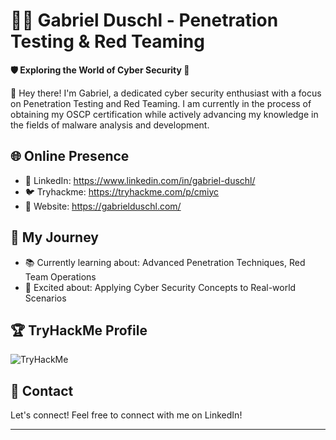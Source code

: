 # 👨‍💻 Gabriel Duschl - Penetration Testing & Red Teaming

**🛡️ Exploring the World of Cyber Security 🚀**

👋 Hey there! I'm Gabriel, a dedicated cyber security enthusiast with a focus on Penetration Testing and Red Teaming. I am currently in the process of obtaining my OSCP certification while actively advancing my knowledge in the fields of malware analysis and development. 

## 🌐 Online Presence

- 💼 LinkedIn: https://www.linkedin.com/in/gabriel-duschl/
- 🐦 Tryhackme: https://tryhackme.com/p/cmiyc
- 🌟 Website: https://gabrielduschl.com/

## 🚀 My Journey

- 📚 Currently learning about: Advanced Penetration Techniques, Red Team Operations
- 🌟 Excited about: Applying Cyber Security Concepts to Real-world Scenarios

## 🏆 TryHackMe Profile

<img src="https://tryhackme-badges.s3.amazonaws.com/cmiyc.png" alt="TryHackMe">

## 💬 Contact

Let's connect! Feel free to connect with me on LinkedIn!

---



